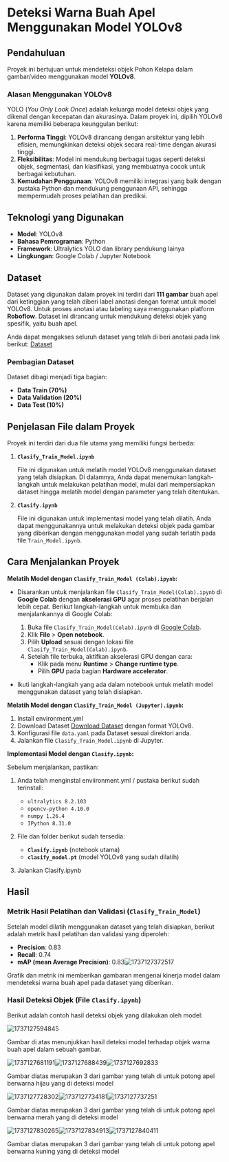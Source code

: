 # Deteksi Warna Buah Apel Menggunakan Model YOLOv8

## Pendahuluan

Proyek ini bertujuan untuk mendeteksi objek Pohon Kelapa dalam gambar/video menggunakan model **YOLOv8**.

### Alasan Menggunakan YOLOv8

YOLO (*You Only Look Once*) adalah keluarga model deteksi objek yang dikenal dengan kecepatan dan akurasinya. Dalam proyek ini, dipilih YOLOv8 karena memiliki beberapa keunggulan berikut:

1. **Performa Tinggi**: YOLOv8 dirancang dengan arsitektur yang lebih efisien, memungkinkan deteksi objek secara real-time dengan akurasi tinggi.
2. **Fleksibilitas**: Model ini mendukung berbagai tugas seperti deteksi objek, segmentasi, dan klasifikasi, yang membuatnya cocok untuk berbagai kebutuhan.
3. **Kemudahan Penggunaan**: YOLOv8 memiliki integrasi yang baik dengan pustaka Python dan mendukung penggunaan API, sehingga mempermudah proses pelatihan dan prediksi.

## Teknologi yang Digunakan

- **Model**: YOLOv8
- **Bahasa Pemrograman**: Python
- **Framework**: Ultralytics YOLO dan library pendukung lainya
- **Lingkungan**: Google Colab / Jupyter Notebook

## Dataset

Dataset yang digunakan dalam proyek ini terdiri dari **111 gambar** buah apel dari ketinggian yang telah diberi label anotasi dengan format untuk model YOLOv8. Untuk proses anotasi atau labeling saya menggunakan platform **Roboflow**. Dataset ini dirancang untuk mendukung deteksi objek yang spesifik, yaitu buah apel.

Anda dapat mengakses seluruh dataset yang telah di beri anotasi pada link berikut:
[Dataset ](https://universe.roboflow.com/subek-yolo/deteksi-warna-apel)

### Pembagian Dataset

Dataset dibagi menjadi tiga bagian:

- **Data Train (70%)**
- **Data Validation (20%)**
- **Data Test (10%)**

## Penjelasan File dalam Proyek

Proyek ini terdiri dari dua file utama yang memiliki fungsi berbeda:

1. **`Clasify_Train_Model.ipynb`**

   File ini digunakan untuk melatih model YOLOv8 menggunakan dataset yang telah disiapkan. Di dalamnya, Anda dapat menemukan langkah-langkah untuk melakukan pelatihan model, mulai dari mempersiapkan dataset hingga melatih model dengan parameter yang telah ditentukan.
2. **`Clasify.ipynb`**

   File ini digunakan untuk implementasi model yang telah dilatih. Anda dapat menggunakannya untuk melakukan deteksi objek pada gambar yang diberikan dengan menggunakan model yang sudah terlatih pada file `Train_Model.ipynb`.

## Cara Menjalankan Proyek

**Melatih Model dengan `Clasify_Train_Model (Colab).ipynb`:**

- Disarankan untuk menjalankan file `Clasify_Train_Model(Colab).ipynb` di **Google Colab** dengan **akselerasi GPU** agar proses pelatihan berjalan lebih cepat. Berikut langkah-langkah untuk membuka dan menjalankannya di Google Colab:

  1. Buka file   `Clasify_Train_Model(Colab).ipynb` di [Google Colab](https://colab.research.google.com/).
  2. Klik **File** > **Open notebook**.
  3. Pilih **Upload** sesuai dengan lokasi file `Clasify_Train_Model(Colab).ipynb`.
  4. Setelah file terbuka, aktifkan akselerasi GPU dengan cara:
     - Klik pada menu **Runtime** > **Change runtime type**.
     - Pilih **GPU** pada bagian **Hardware accelerator**.
- Ikuti langkah-langkah yang ada dalam notebook untuk melatih model menggunakan dataset yang telah disiapkan.

**Melatih Model dengan `Clasify_Train_Model (Jupyter).ipynb`:**

1. Install environment.yml
2. Download Dataset [Download Dataset](https://universe.roboflow.com/subek-yolo/deteksi-warna-apel/dataset/1) dengan format YOLOv8.
3. Konfigurasi file `data.yaml` pada Dataset sesuai direktori anda.
4. Jalankan file `Clasify_Train_Model.ipynb` di Jupyter.

**Implementasi Model dengan `Clasify.ipynb`:**

Sebelum menjalankan, pastikan:

1. Anda telah menginstal enviironment.yml / pustaka berikut sudah terinstall:

   - `ultralytics 8.2.103`
   - `opencv-python 4.10.0`
   - `numpy 1.26.4`
   - `IPython 8.31.0`
2. File dan folder berikut sudah tersedia:

   - **`Clasify.ipynb`** (notebook utama)
   - **`clasify_model.pt`** (model YOLOv8 yang sudah dilatih)
3. Jalankan Clasify.ipynb

## Hasil

### Metrik Hasil Pelatihan dan Validasi (`Clasify_Train_Model`)

Setelah model dilatih menggunakan dataset yang telah disiapkan, berikut adalah metrik hasil pelatihan dan validasi yang diperoleh:

- **Precision**: 0.83
- **Recall**: 0.74
- **mAP (mean Average Precision)**: 0.83![1737127372517](image/README/1737127372517.png)

Grafik dan metrik ini memberikan gambaran mengenai kinerja model dalam mendeteksi warna buah apel pada dataset yang diberikan.

### Hasil Deteksi Objek (File `Clasify.ipynb`)

Berikut adalah contoh hasil deteksi objek yang dilakukan oleh model:

![1737127594845](image/README/1737127594845.png)

Gambar di atas menunjukkan hasil deteksi model terhadap objek warna buah apel dalam sebuah gambar.

![1737127681191](image/README/1737127681191.jpg)![1737127688439](image/README/1737127688439.jpg)![1737127692833](image/README/1737127692833.jpg)

Gambar diatas merupakan 3 dari gambar yang telah di untuk potong apel berwarna hijau yang di deteksi model

![1737127728302](image/README/1737127728302.jpg)![1737127734181](image/README/1737127734181.jpg)![1737127737251](image/README/1737127737251.jpg)

Gambar diatas merupakan 3 dari gambar yang telah di untuk potong apel berwarna merah yang di deteksi model

![1737127830265](image/README/1737127830265.jpg)![1737127834913](image/README/1737127834913.jpg)![1737127840411](image/README/1737127840411.jpg)

Gambar diatas merupakan 3 dari gambar yang telah di untuk potong apel berwarna kuning yang di deteksi model
